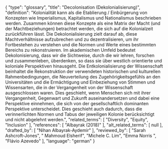 {
    "type": "glossary",
    "title": "Decolonisation (Dekolonialisierung)",
    "definition": "Kolonialität kann als die Etablierung / Einbürgerung von Konzepten wie Imperialismus, Kapitalismus und Nationalismus beschrieben werden. Zusammen können diese Konzepte als eine Matrix der Macht (und der Machtbeziehungen) betrachtet werden, die sich auf die Kolonialzeit zurückführen lässt. Die Dekolonialisierung zielt darauf ab, diese Machtverhältnisse aufzubrechen und zu dezentralisieren, um ihr Fortbestehen zu verstehen und die Normen und Werte eines bestimmten Bereichs zu rekonstruieren. Im akademischen Umfeld bedeutet Dekolonisierung, dass wir die Sichtweise, durch die wir lehren, forschen und zusammenleben, überdenken, so dass sie über westlich orientierte und koloniale Perspektiven hinausgeht. Die Entkolonialisierung der Wissenschaft beinhaltet die Rekonstruktion der verwendeten historischen und kulturellen Rahmenbedingungen, die Neuverteilung des Zugehörigkeitsgefühls an den Universitäten und die Ermächtigung und Einbeziehung von Stimmen und Wissensarten, die in der Vergangenheit von der Wissenschaft ausgeschlossen waren. Dies geschieht, wenn Menschen sich mit ihrer Vergangenheit, Gegenwart und Zukunft auseinandersetzen und dabei eine Perspektive einnehmen, die sich von der gesellschaftlich dominanten Perspektive unterscheidet. Dies geschieht auch dadurch, dass die verinnerlichten Normen und Tabus der jeweiligen Kolonie berücksichtigt und nicht abgelehnt werden.",
    "related_terms": [
        "Diversity",
        "Equity",
        "Inclusion"
    ],
    "references": [
        "Albayrak (2018)"
    ],
    "alt_related_terms": [
        null
    ],
    "drafted_by": [
        "Nihan Albayrak-Aydemir"
    ],
    "reviewed_by": [
        "Sarah Ashcroft-Jones",
        " Mahmoud Elsherif",
        "Michele C. Lim",
        "Emma Norris ",
        "Flávio Azevedo"
    ],
    "language": "german"
}